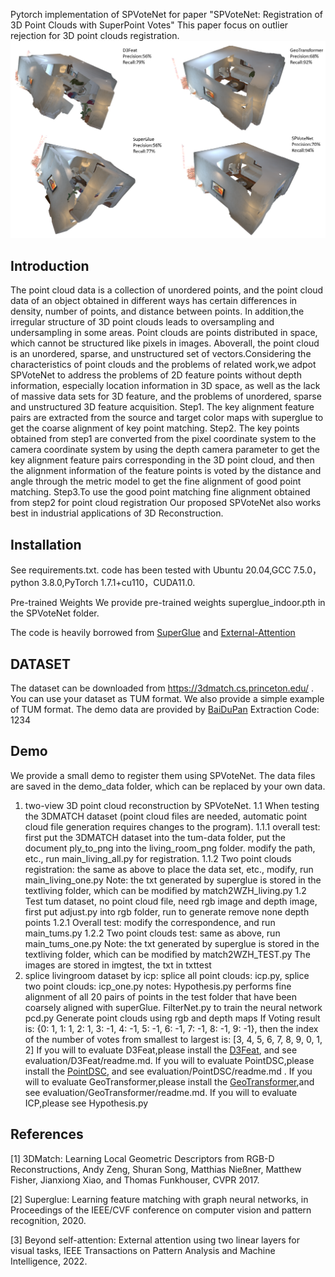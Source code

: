 Pytorch implementation of SPVoteNet for paper "SPVoteNet: Registration of 3D Point Clouds with SuperPoint Votes"
This paper focus on outlier rejection for 3D point clouds registration. 
![fig1](figures/Fig1.png)
## Introduction
The point cloud data is a collection of unordered points, and the point cloud data of an object obtained in different ways has certain differences in density, number of points, and distance between points. In addition,the irregular structure of 3D point clouds leads to oversampling and undersampling in some areas. Point clouds are points distributed in space, which cannot be structured like pixels in images. Aboverall, the point cloud is an unordered, sparse, and unstructured set of vectors.Considering the characteristics of point clouds and the problems of related work,we adpot SPVoteNet to address the problems of 2D feature points without depth information, especially location information in 3D space, as well as the lack of massive data sets for 3D feature, and the problems of unordered, sparse and unstructured 3D feature acquisition. 
Step1. The key alignment feature pairs are extracted from the source and target color maps with superglue to get the coarse alignment of key point matching.
Step2. The key points obtained from step1 are converted from the pixel coordinate system to the camera coordinate system by using the depth camera parameter to get the key alignment feature pairs corresponding in the 3D point cloud, and then the alignment information of the feature points is voted by the distance and angle through the metric model to get the fine alignment of good point matching.
Step3.To use the good point matching fine alignment obtained from step2 for point cloud registration
Our proposed SPVoteNet also works best in industrial applications of 3D Reconstruction.

## Installation
See requirements.txt. 
code has been tested with Ubuntu 20.04,GCC 7.5.0，python 3.8.0,PyTorch 1.7.1+cu110，CUDA11.0.

Pre-trained Weights
We provide pre-trained weights superglue_indoor.pth in the SPVoteNet folder.

The code is heavily borrowed from [SuperGlue](https://github.com/magicleap/SuperGluePretrainedNetwork) and [External-Attention](https://github.com/xmu-xiaoma666/External-Attention-pytorch)

## DATASET
The dataset can be downloaded from https://3dmatch.cs.princeton.edu/ .
You can use your dataset as TUM format. We also provide a simple example of TUM format.
The demo data are provided by [BaiDuPan](https://pan.baidu.com/s/1M97myAn5iYDa1V49FJU2xA)  Extraction Code: 1234

## Demo
We provide a small demo to register them using SPVoteNet. The data files are saved in the demo_data folder, which can be replaced by your own data. 
1. two-view 3D point cloud reconstruction by SPVoteNet.
    1.1 When testing the 3DMATCH dataset (point cloud files are needed, automatic point cloud file generation requires changes to the program).
        1.1.1 overall test: first put the 3DMATCH dataset into the tum-data folder, put the document ply_to_png into the living_room_png folder.
            modify the path, etc., run main_living_all.py for registration.
        1.1.2 Two point clouds registration: the same as above to place the data set, etc., modify, run main_living_one.py
    Note: the txt generated by superglue is stored in the textliving folder, which can be modified by match2WZH_living.py
    1.2 Test tum dataset, no point cloud file, need rgb image and depth image, first put adjust.py into rgb folder, run to generate remove none depth points
        1.2.1 Overall test: modify the correspondence, and run main_tums.py
        1.2.2 Two point clouds test: same as above, run main_tums_one.py
        Note: the txt generated by superglue is stored in the textliving folder, which can be modified by match2WZH_TEST.py
        The images are stored in imgtest, the txt in txttest
2. splice livingroom dataset by icp: splice all point clouds: icp.py, splice two point clouds: icp_one.py
notes:
Hypothesis.py performs fine alignment of all 20 pairs of points in the test folder that have been coarsely aligned with superGlue.
FilterNet.py to train the neural network 
pcd.py Generate point clouds using rgb and depth maps
If Voting result is: {0: 1, 1: 1, 2: 1, 3: -1, 4: -1, 5: -1, 6: -1, 7: -1, 8: -1, 9: -1}, then the index of the number of votes from smallest to largest is: [3, 4, 5, 6, 7, 8, 9, 0, 1, 2]
If you will to evaluate D3Feat,please install the [D3Feat](https://github.com/XuyangBai/D3Feat), and see evaluation/D3Feat/readme.md.
If you will to evaluate PointDSC,please install the [PointDSC](https://github.com/XuyangBai/PointDSC), and see evaluation/PointDSC/readme.md .
If you will to evaluate GeoTransformer,please install the [GeoTransformer](https://github.com/qinzheng93/GeoTransformer),and see evaluation/GeoTransformer/readme.md.
If you will to evaluate ICP,please see Hypothesis.py
## References
<a name="refs"></a>
[1] 3DMatch: Learning Local Geometric Descriptors from RGB-D Reconstructions, Andy Zeng, Shuran Song, Matthias Nießner, Matthew Fisher, Jianxiong Xiao, and Thomas Funkhouser, CVPR 2017.

[2] Superglue: Learning feature matching with graph neural networks, in Proceedings of the IEEE/CVF conference on computer vision and pattern recognition, 2020.

[3] Beyond self-attention: External attention using two linear layers for visual tasks, IEEE Transactions on Pattern Analysis and Machine Intelligence, 2022.
